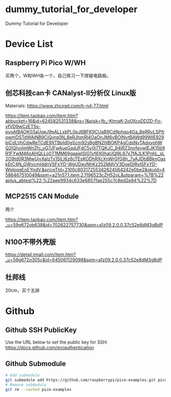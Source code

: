 # dummy_tutorial_for_developer
Dummy Tutorial for Developer

# Device List
## Raspberry Pi Pico W/WH
买两个，W和WH各一个，自己练习一下焊接电路板。

## 创芯科技can卡 CANalyst-II分析仪 Linux版
Materials: https://www.zhcxgd.com/h-nd-77.html

https://item.taobao.com/item.htm?abbucket=16&id=624582531338&ns=1&pisk=fb_-KtmaK-2o0XcxDDZD-Fo-yfVD9wCzET5s-pvoAtBAOK03aUqeJ9pALLxkPL0pJ6BFK9CUaB9Cd9phqo4Ga_8eRRvLSPfrowmDSTdWAjNB9CiQyrq0N_8eRJhmRl4OaOnJM6vBOINvtBAWd99WlE929biCdLtjhCdwReTCdE9XTBpId0gScm92sBgBN2tjlBOKP4gCdsNvTAdxyphWQ2IQlvoImWnZfc_vG7JFwAueGadJFdC5y0i7TQKJC_94IRZ3nn1evwlEJK15b9R1FYwM46sAHQLLo0T1MM69gaaieISlG1vf6X0haUQl9L67x7fAJLK1PnhL_sL2O9td0R3MwUjvXaIzTx15ILI6z6cTEsKODhRXcXnWrGfG8h_7yAJDbBBknOaskEtC4N_GWycmIddnVSFxYD-WgUDeyNhKz252MdVV3DoeDIRvISFxYD-WgIpggEoEYndV.&priceTId=2100c80317255342624564242e0be2&skuId=4586467510049&spm=a21n57.1.item.2.1196523cZH52oL&utparam=%7B%22aplus_abtest%22:%22aee9934c633e6857fae255c7c8ed2e84%22%7D

## MCP2515 CAN Module
两个

https://item.taobao.com/item.htm?_u=59g672ob638&id=702622757730&spm=a1z09.2.0.0.37c52e8dM3gBdP

## N100不带外壳版
https://detail.tmall.com/item.htm?_u=59g672o305c&id=645061129098&spm=a1z09.2.0.0.37c52e8dM3gBdP

## 杜邦线
20cm，买个五排

# Github
## Github SSH PublicKey
Use the URL below to set the public key for SSH: https://docs.github.com/en/authentication

## Github Submodule
```sh
# Add submodule
git submodule add https://github.com/raspberrypi/pico-examples.git pico-examples
# Remove submodule
git rm --cached pico-examples
```
